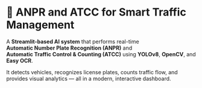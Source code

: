 # 🚗 ANPR and ATCC for Smart Traffic Management

A **Streamlit-based AI system** that performs real-time  
**Automatic Number Plate Recognition (ANPR)** and  
**Automatic Traffic Control & Counting (ATCC)** using **YOLOv8**, **OpenCV**, and **Easy OCR**.  

It detects vehicles, recognizes license plates, counts traffic flow, and provides visual analytics — all in a modern, interactive dashboard.
